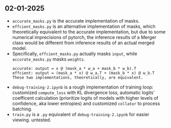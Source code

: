 ## 02-01-2025
- `accurate_masks.py` is the accurate implementation of masks.
- `effcient_masks.py` is an alternative implementation of masks, which theoretically equivalent to the accurate implementation, but due to some numerical imprecisions of pytorch, the inference results of a Merger class would be different from inference results of an actual merged model.
- Specifically, `effcient_masks.py` actually masks `input`, while `accurate_masks.py` masks `weights`. 
  ```
  accurate: output = x @ (mask_a * w_a + mask_b * w_b).T
  effcient: output = (mask_a * x) @ w_a.T + (mask_b * x) @ w_b.T
  These two implementations, theoretically, are equivalent.
  ```
- `debug-training-2.ipynb` is a rough implementation of training loop: customized `compute_loss` with KL divergence loss, automatic logits' coefficent calculation (prioritize logits of models with higher levels of confidence, aka lower entropies) and customized `collator` to process batching.
- `train.py` is a `.py` equivalent of `debug-training-2.ipynb` for easier viewing. untested.
